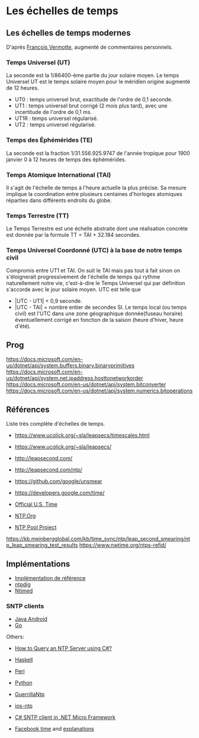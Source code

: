 Les échelles de temps
==============================

Les échelles de temps modernes
------------------------------

D'après [François Vermotte](http://perso.utinam.cnrs.fr/~vernotte/echelles_de_temps.pdf),
augmenté de commentaires personnels.

### Temps Universel (UT)

La seconde est la 1/86400-ème partie du jour solaire moyen.
Le temps Universel UT est le temps solaire moyen pour le méridien origine
augmenté de 12 heures.

- UT0 : temps universel brut, exactitude de l'ordre de 0,1 seconde.
- UT1 : temps universel brut corrigé (2 mois plus tard), avec une
   incertitude de l'ordre de 0,1 ms.
- UT1R : temps universel régularisé.
- UT2 : temps universel régularisé.

### Temps des Éphémérides (TE)

La seconde est la fraction 1/31.556.925.9747 de l'année tropique pour
1900 janvier 0 à 12 heures de temps des éphémérides.

### Temps Atomique International (TAI)

Il s'agit de l'échelle de temps à l'heure actuelle la plus précise.
Sa mesure implique la coordination entre plusieurs centaines d'horloges
atomiques réparties dans différents endroits du globe.

### Temps Terrestre (TT)

Le Temps Terrestre est une échelle abstraite dont une réalisation
concrète est donnée par la formule TT = TAI + 32.184 secondes.

### Temps Universel Coordonné (UTC) à la base de notre temps civil

Compromis entre UT1 et TAI. On suit le TAI mais pas tout à fait sinon
on s'éloignerait progressivement de l'échelle de temps qui rythme
naturellement notre vie, c'est-à-dire le Temps Universel qui par
définition s'accorde avec le jour solaire moyen.
UTC est telle que
* |UTC - UT1| < 0,9 seconde.
* |UTC - TAI| = nombre entier de secondes SI.
Le temps local (ou temps civil) est l'UTC dans une zone géographique
donnée(fuseau horaire) éventuellement corrigé en fonction de la saison
(heure d'hiver, heure d'été).


Prog
----

https://docs.microsoft.com/en-us/dotnet/api/system.buffers.binary.binaryprimitives
https://docs.microsoft.com/en-us/dotnet/api/system.net.ipaddress.hosttonetworkorder
https://docs.microsoft.com/en-us/dotnet/api/system.bitconverter
https://docs.microsoft.com/en-us/dotnet/api/system.numerics.bitoperations


Références
----------

Liste très complète d'échelles de temps.
- https://www.ucolick.org/~sla/leapsecs/timescales.html
- https://www.ucolick.org/~sla/leapsecs/

- http://leapsecond.com/
- http://leapsecond.com/ntp/
- https://github.com/google/unsmear
- https://developers.google.com/time/
- [Official U.S. Time](https://time.gov/)
- [NTP.Org](https://www.ntp.org/)
- [NTP Pool Project](https://www.ntppool.org/en/)

https://kb.meinbergglobal.com/kb/time_sync/ntp/leap_second_smearing/ntp_leap_smearing_test_results
https://www.nwtime.org/ntps-refid/

## Implémentations

- [Implémentation de référence](https://github.com/ntp-project/ntp)
- [ntpdig](https://docs.ntpsec.org/latest/ntpdig.html)
- [Ntimed](https://github.com/bsdphk/Ntimed)

### SNTP clients
- [Java Android](https://android.googlesource.com/platform/frameworks/base/+/master/core/java/android/net/SntpClient.java)
- [Go](https://github.com/beevik/ntp/)

Others:
- [How to Query an NTP Server using C\#?](https://stackoverflow.com/questions/1193955/how-to-query-an-ntp-server-using-c)
- [Haskell](https://hackage.haskell.org/package/hsntp)
- [Perl](https://metacpan.org/pod/Net::SNTP::Client)
- [Python](https://github.com/cf-natali/ntplib)
- [GuerrillaNtp](https://github.com/robertvazan/guerrillantp)
- [ios-ntp](https://github.com/jbenet/ios-ntp/)
- [C\# SNTP client in .NET Micro Framework](https://github.com/vbocan/sntp-client)

- [Facebook time](https://github.com/facebook/time) and
  [explanations](https://engineering.fb.com/2020/03/18/production-engineering/ntp-service/)
